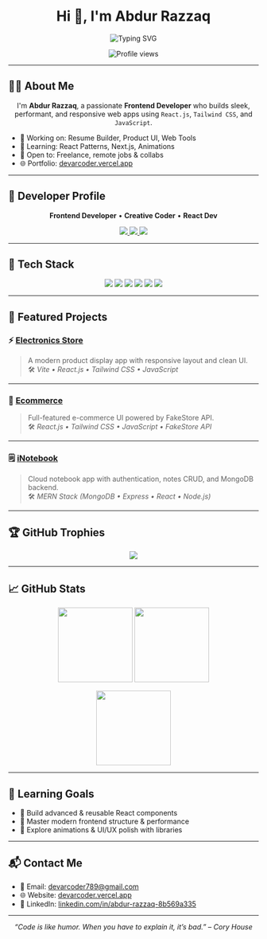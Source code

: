 <h1 align="center">Hi 👋, I'm Abdur Razzaq</h1>

<p align="center">
  <img src="https://readme-typing-svg.demolab.com?font=Fira+Code&weight=500&size=22&duration=3000&pause=1000&center=true&vCenter=true&width=440&lines=Frontend+Developer+%7C+React+Dev+%7C+Problem+Solver;Welcome+to+my+GitHub+profile!" alt="Typing SVG" />
</p>

<p align="center">
  <img src="https://komarev.com/ghpvc/?username=devARcoder&label=Profile%20views&color=0e75b6&style=flat" alt="Profile views" />
</p>

-------

## 🧑‍💻 About Me

<p align="center">
I'm <strong>Abdur Razzaq</strong>, a passionate <strong>Frontend Developer</strong> who builds sleek, performant, and responsive web apps using <code>React.js</code>, <code>Tailwind CSS</code>, and <code>JavaScript</code>.
</p>

- 🔭 Working on: Resume Builder, Product UI, Web Tools  
- 🌱 Learning: React Patterns, Next.js, Animations  
- 🤝 Open to: Freelance, remote jobs & collabs  
- 🌐 Portfolio: [devarcoder.vercel.app](https://devarcoder.vercel.app)

-------

## 🧠 Developer Profile

<p align="center">
  <b>Frontend Developer</b> • <b>Creative Coder</b> • <b>React Dev</b>
</p>

<p align="center">
  <a href="https://www.linkedin.com/in/abdur-razzaq-8b569a335/">
    <img src="https://img.shields.io/badge/LinkedIn-0A66C2?style=for-the-badge&logo=linkedin&logoColor=white" />
  </a>
  <a href="https://github.com/devARcoder">
    <img src="https://img.shields.io/badge/GitHub-171515?style=for-the-badge&logo=github&logoColor=white" />
  </a>
  <a href="https://devarcoder.vercel.app">
    <img src="https://img.shields.io/badge/Portfolio-000000?style=for-the-badge&logo=vercel&logoColor=white" />
  </a>
</p>

----

## 🚀 Tech Stack

<p align="center">
  <img src="https://img.shields.io/badge/React-20232A?style=for-the-badge&logo=react&logoColor=61DAFB" />
  <img src="https://img.shields.io/badge/TailwindCSS-06B6D4?style=for-the-badge&logo=tailwindcss&logoColor=white" />
  <img src="https://img.shields.io/badge/JavaScript-F7DF1E?style=for-the-badge&logo=javascript&logoColor=black" />
  <img src="https://img.shields.io/badge/Bootstrap-563D7C?style=for-the-badge&logo=bootstrap&logoColor=white" />
  <img src="https://img.shields.io/badge/Vite-646CFF?style=for-the-badge&logo=vite&logoColor=white" />
  <img src="https://img.shields.io/badge/Figma-F24E1E?style=for-the-badge&logo=figma&logoColor=white" />
</p>


----

## 📂 Featured Projects

### ⚡ [Electronics Store](https://github.com/devARcoder/Electronics_Store)  
> A modern product display app with responsive layout and clean UI.  
🛠 _Vite • React.js • Tailwind CSS • JavaScript_

---

### 🛒 [Ecommerce](https://github.com/devARcoder/Ecommerce)  
> Full-featured e-commerce UI powered by FakeStore API.  
🛠 _React.js • Tailwind CSS • JavaScript • FakeStore API_

---

### 🗒️ [iNotebook](https://github.com/devARcoder/iNotebook)  
> Cloud notebook app with authentication, notes CRUD, and MongoDB backend.  
🛠 _MERN Stack (MongoDB • Express • React • Node.js)_

---

## 🏆 GitHub Trophies

<p align="center">
  <img src="https://github-profile-trophy.vercel.app/?username=devARcoder&theme=tokyonight&margin-w=10&margin-h=10&row=1" />
</p>

---

## 📈 GitHub Stats

<p align="center">
  <img src="https://github-readme-stats.vercel.app/api?username=devARcoder&show_icons=true&theme=tokyonight" height="150" />
  <img src="https://github-readme-streak-stats.herokuapp.com/?user=devARcoder&theme=tokyonight" height="150"/>
</p>

<p align="center">
  <img src="https://github-readme-stats.vercel.app/api/top-langs/?username=devARcoder&layout=compact&theme=tokyonight" height="150" />
</p>

---

## 🎯 Learning Goals

- 🔹 Build advanced & reusable React components  
- 🔹 Master modern frontend structure & performance  
- 🔹 Explore animations & UI/UX polish with libraries

---

## 📬 Contact Me

- 📧 Email: [devarcoder789@gmail.com](mailto:devarcoder789@gmail.com)  
- 🌐 Website: [devarcoder.vercel.app](https://devarcoder.vercel.app)  
- 💼 LinkedIn: [linkedin.com/in/abdur-razzaq-8b569a335](https://www.linkedin.com/in/abdur-razzaq-8b569a335)

---

<p align="center">
  <em>“Code is like humor. When you have to explain it, it’s bad.” – Cory House</em>
</p>
